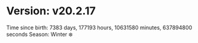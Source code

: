 # Version: v20.2.17
Time since birth: 7383 days, 177193 hours, 10631580 minutes, 637894800 seconds
Season: Winter ❄️
